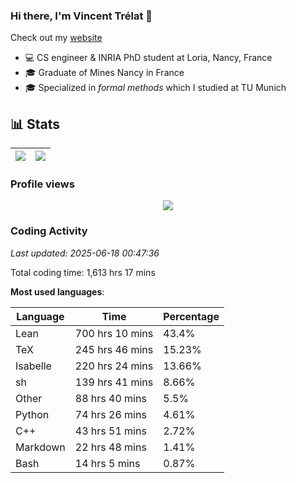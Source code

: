 ### Hi there, I'm Vincent Trélat 👋

Check out my [website](https://vtrelat.github.io)

-   💻 CS engineer & INRIA PhD student at Loria, Nancy, France
-   🎓 Graduate of Mines Nancy in France
-   🎓 Specialized in _formal methods_ which I studied at TU Munich

## 📊 **Stats**

| <img align="center" src="https://readme-stats.clckblog.space/api?username=VTrelat&show_icons=true&include_all_commits=true&theme=tokyonight&hide_border=true" /> | <img align="center" src="https://readme-stats.clckblog.space/api/top-langs/?username=VTrelat&layout=compact&theme=tokyonight&hide_border=true" /> |
| ---------------------------------------------------------------------------------------------------------------------------------------------------------------- | ------------------------------------------------------------------------------------------------------------------------------------------------- |

### Profile views

<p align="center">
 <img src="https://profile-counter.glitch.me/VTrelat/count.svg" />
</p>

<!--automations-->
### Coding Activity
_Last updated: 2025-06-18 00:47:36_

Total coding time: 1,613 hrs 17 mins

**Most used languages**:

| Language | Time | Percentage |
| ------------- | ------------- | ------------- |
| Lean | 700 hrs 10 mins | 43.4% |
| TeX | 245 hrs 46 mins | 15.23% |
| Isabelle | 220 hrs 24 mins | 13.66% |
| sh | 139 hrs 41 mins | 8.66% |
| Other | 88 hrs 40 mins | 5.5% |
| Python | 74 hrs 26 mins | 4.61% |
| C++ | 43 hrs 51 mins | 2.72% |
| Markdown | 22 hrs 48 mins | 1.41% |
| Bash | 14 hrs 5 mins | 0.87% |

